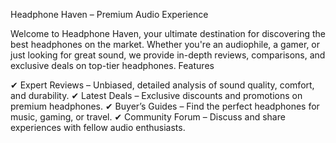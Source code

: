 Headphone Haven – Premium Audio Experience

Welcome to Headphone Haven, your ultimate destination for discovering the best headphones on the market. Whether you're an audiophile, a gamer, or just looking for great sound, we provide in-depth reviews, comparisons, and exclusive deals on top-tier headphones.
Features

✔ Expert Reviews – Unbiased, detailed analysis of sound quality, comfort, and durability.
✔ Latest Deals – Exclusive discounts and promotions on premium headphones.
✔ Buyer’s Guides – Find the perfect headphones for music, gaming, or travel.
✔ Community Forum – Discuss and share experiences with fellow audio enthusiasts.
